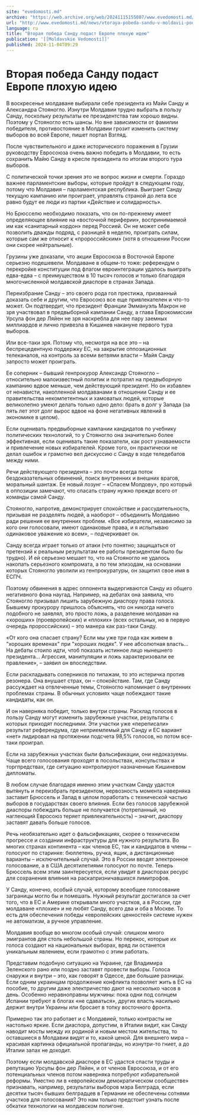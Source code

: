 ```yaml
---
site: "evedomosti.md"
archive: "https://web.archive.org/web/20241115155807/www.evedomosti.md/news/vtoraya-pobeda-sandu-v-moldavii-podast-evrope-plohuyu-ideyu"
url: "http://www.evedomosti.md/news/vtoraya-pobeda-sandu-v-moldavii-podast-evrope-plohuyu-ideyu"
language: ru
title: "Вторая победа Санду подаст Европе плохую идею"
publication: '[[Moldavskie Vedomosti]]'
published: 2024-11-04T09:29
---
```


# Вторая победа Санду подаст Европе плохую идею

В воскресенье молдаване выбирали себе президента из Майи Санду и Александра Стояногло. Изнутри Молдавии трудно выбрать в пользу Санду, поскольку результаты ее президентства там хорошо видны. Поэтому у Стояногло есть шансы. Но вне зависимости от фамилии победителя, противостояние в Молдавии грозит изменить систему выборов во всей Европе, пишет портал Взгляд.

После чувствительного и даже исторического поражения в Грузии руководству Евросоюза очень важно победить в Молдавии, то есть сохранить Майю Санду в кресле президента по итогам второго тура выборов.

С политической точки зрения это не вопрос жизни и смерти. Гораздо важнее парламентские выборы, которые пройдут в следующем году, потому что Молдавия – парламентская республика. Выиграет Санду текущую кампанию или проиграет, управлять страной до лета все равно будут ее люди из партии «Действие и солидарность».

Но Брюсселю необходимо показать, что он по-прежнему имеет определяющее влияние на «восточной периферии», воспринимаемой им как «санитарный кордон» перед Россией. Он не может себе позволить дважды подряд, с разницей в неделю, проиграть силам, которые сам же относит к «пророссийским» (хотя в отношении России они скорее нейтральные).

Грузины уже доказали, что акции Евросоюза в Восточной Европе серьезно подешевели. Молдаване в общем-то тоже: референдум о перекройке конституции под флагом евроинтеграции удалось выиграть едва-едва – с преимуществом в 10 тысяч голосов и только благодаря многочисленной молдавской диаспоре в странах Запада.

Переизбрание Санду – это своего рода гол престижа, призванный доказать себе и другим, что Евросоюз все еще привлекателен и что-то может. Он подтвердит, что президент Франции Эммануэль Макрон не зря участвовал в предвыборной кампании Санду, а глава Еврокомиссии Урсула фон дер Ляйен не зря наскребла для нее пару заемных миллиардов и лично привезла в Кишинев накануне первого тура выборов.

Или все-таки зря. Потому что, несмотря на все это – на беспрецедентную поддержку ЕС, на закрытие оппозиционных телеканалов, на контроль за всеми ветвями власти – Майя Санду запросто может проиграть.

Ее соперник – бывший генпрокурор Александр Стояногло – относительно малоизвестный политик и потратил на предвыборную кампанию вдвое меньше, чем действующий президент. Но он избавлен от ненависти, накопленной молдаванами в отношении Санду и ее правительства некомпетентных и хамоватых людей, которые великолепно умеют делать только одно дело: брать в долг у Запада (за пять лет этот долг вырос вдвое на фоне негативных явлений в экономике в целом).

Если оценивать предвыборные кампании кандидатов по учебнику политических технологий, то у Стояногло она значительно более эффективная, если оценивать такие показатели, как рост узнаваемости и привлечение новых избирателей. Кроме того, он практически не делал ошибок и грамотно вел дискуссию с Санду в ходе теледебатов между ними.

Речи действующего президента – это почти всегда поток бездоказательных обвинений, поиск внутренних и внешних врагов, моральный шантаж. Ее новый лозунг – «Спасем Молдову», про который в оппозиции замечают, что спасать страну нужно прежде всего от команды самой Санду.

Стояногло, напротив, демонстрирует спокойствие и рассудительность, призывая не разделять людей, а наоборот – объединить Молдавию ради решения ее внутренних проблем. «Все избиратели, независимо за кого они голосовали, имеют одинаковые права, и я испытываю одинаковое уважение ко всем», – подчеркивает он.

Санду всегда играет только от атаки (что понятно; защищаться от претензий к реальным результатам ее работы президентом было бы трудно). И ей серьезно мешает то, что на Стояногло не удалось накопать серьезного компромата, а по тем эпизодам, на основании которых Стояногло уволили из генпрокуратуры, он защитил свое имя в ЕСПЧ.

Поэтому обвинения в адрес оппонента выдергиваются Санду из общего негативного фона наугад. Например, на дебатах она заявила, что Стояногло призывал лишить зарубежную диаспору права голоса. Бывшему прокурору пришлось объяснять, что он никогда ничего подобного не заявлял, это просто ложь, а разделение молдаван на «хороших» (проевропейских) и «плохих» (всех остальных, но в первую очередь пророссийских) – это манера как раз-таки Санду.

«От кого она спасает страну? Если мы уже три года как живем в "хороших временах" при "хороших людях". У нее абсолютная власть… На дебаты стоило идти, чтоб показать истинное лицо нынешнего президента… Агрессия, манипуляции и ложь характеризовали ее правление», – заявил он впоследствии.

Если раскладывать соперников по типажам, то это истеричка против резонера. Она внушает страх, он – спокойствие. Там, где Санду рассуждает на отвлеченные темы, Стояногло напоминает о внутренних проблемах страны. В обычных условиях чаще побеждают такие кандидаты, как он.

И он наверняка победит, только внутри страны. Расклад голосов в пользу Санду могут изменить зарубежные участки, результаты с которых приходят последними. Эти участки уже «переписали» результат референдума, где неприемлемый для Санду и ЕС вариант «нет» лидировал на протяжении подсчета 98,5% голосов, но потом все-таки проиграл.

Если на зарубежных участках были фальсификации, они недоказуемы. Чаще всего голосования проходят в посольствах, консульствах и торгпредствах, где ситуацию контролируют назначенные Кишиневом дипломаты.

В любом случае благодаря именно этим участкам Санду удастся вытянуть и переизбрать президентом, нервозность момента наверняка заставит Брюссель и Запад в целом поработать с технической частью выборов в государствах своего влияния. Если без голосов зарубежной диаспоры побеждать больше не получается (потрепанный, но наглеющий Евросоюз теряет привлекательность) – значит, диаспору заставят давать больше голосов.

Речь необязательно идет о фальсификациях, скорее о техническом прогрессе и создании инфраструктуры для нужного результата. Во многих странах континента – как членов ЕС, так и кандидатов в члены – голосуют по старинке: бюллетень, ручка, ящик, а дистанционные варианты – исключительный случай. Это в России вводят электронное голосование, а в США десятилетиями голосуют по почте. Теперь Брюссель всем этим заинтересуется, если увидит в диаспорах ресурс для сохранения влияния на раскапризничавшихся лимитрофов.

У Санду, конечно, особый случай, которому всеобщее голосование заграницы могло бы и помешать. Нужный результат достигался за счет того, что в ЕС и Америке открывали много участков, а в России, где молдаване «плохие» и не любят Санду, всего два и оба в Москве. То есть для обеспечения победы «европейских ценностей» системе нужен не автоматизм, а ручное управление.

Молдавия вообще во многом особый случай: слишком много эмигрантов для столь небольшой страны. Но перекос, которые их голоса создают на национальных выборах, вряд ли останется уникальным явлением, если грамотно с этим работать.

Представим подобную ситуацию на Украине, где Владимира Зеленского рано или поздно заставят провести выборы. Голоса снаружи и внутри – это, как говорят в Одессе, две большие разницы. Если одним украинцам продолжение конфликта позволяет жить в ЕС на пособие, то другим даже электричество дают на несколько часов в день. Особенно неравноправны мужчины: пока одни под солнцем Испании требуют в блогах «не сдаваться», других власть насильно держит внутри Украины или бросает в топку восточного фронта.

Примерно так это работает и с Молдавией, только контрасты не настолько яркие. Если диаспора, допустим, в Италии видит, как Санду наводит мосты между их родиной и новым местом жительства, то оставшиеся в Молдавии видят и то, какой ценой. Для внешнего мира – красивая картинка официальной пропаганды, но изнутри-то гниет, а до Италии запах не доходит.

Поэтому если молдавской диаспоре в ЕС удастся спасти труды и репутацию Урсулы фон дер Ляйен, и от членов Евросоюза, и от его потенциальных членов потом наверняка потребуют избирательной реформы. Уместно ли в «европейском демократическом сообществе» признавать, например, результаты выборов мэра Белграда, если десятки тысяч бывших белградцев в Германии не обеспечены сотнями участков для голосования? Это нам только предстоит узнать после обкатки технологии на молдавском полигоне.